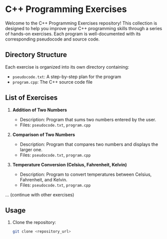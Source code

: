 # C++ Programming Exercises

Welcome to the C++ Programming Exercises repository! This collection is designed to help you improve your C++ programming skills through a series of hands-on exercises. Each program is well-documented with its corresponding pseudocode and source code.

## Directory Structure

Each exercise is organized into its own directory containing:
- `pseudocode.txt`: A step-by-step plan for the program
- `program.cpp`: The C++ source code file

## List of Exercises

1. **Addition of Two Numbers**
   - Description: Program that sums two numbers entered by the user.
   - Files: `pseudocode.txt`, `program.cpp`
   
2. **Comparison of Two Numbers**
   - Description: Program that compares two numbers and displays the larger one.
   - Files: `pseudocode.txt`, `program.cpp`
   
3. **Temperature Conversion (Celsius, Fahrenheit, Kelvin)**
   - Description: Program to convert temperatures between Celsius, Fahrenheit, and Kelvin.
   - Files: `pseudocode.txt`, `program.cpp`
   
... (continue with other exercises)

## Usage

1. Clone the repository:
   ```bash
   git clone <repository_url>
